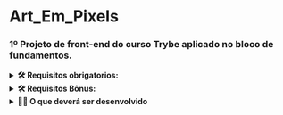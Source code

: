 # Art_Em_Pixels

### 1º Projeto de front-end do curso Trybe aplicado no bloco de fundamentos.

<details>
<summary><strong>🛠 Requisitos obrigatorios:</strong></summary>
:white_check_mark: 1 - Adicione à página o título "Paleta de Cores".<br>
:white_check_mark: 2 - Adicione à página uma paleta contendo quatro cores distintas.<br>
:white_check_mark: 4 - Adicione à página um quadro contendo 25 pixels.<br>
:white_check_mark: 5 - Faça com que cada pixel do quadro tenha largura e altura de 40 pixels e borda preta de 1 pixel de espessura.<br>
:white_check_mark: 6 - Defina a cor preta como cor inicial da paleta de cores<br>
:white_check_mark: 7 - Selecione uma cor na paleta de cores e preencha os pixels no quadro.<br>
:white_check_mark: 8 - Preencha um pixel do quadro com a cor selecionada na paleta de cores.<br>
:white_check_mark: 9 - Crie um botão que retorne a cor do quadro para a cor inicial.<br>
</details>

<details>
<summary><strong>🛠 Requisitos Bônus:</strong></summary>
:white_check_mark: 10 - Faça o quadro de pixels ter seu tamanho definido pela pessoa usuária.<br>
:white_check_mark: 11 - Limite o tamanho mínimo e máximo do quadro de pixels.<br>
:white_check_mark: 12 - Faça com que as cores da paleta sejam geradas aleatoriamente ao carregar a página.<br>
</details>


<details>
  <summary><strong>👨‍💻 O que deverá ser desenvolvido</strong></summary><br />


Neste projeto, você vai implementar um editor de arte com pixels em que a pessoa usuária poderá escolher uma cor em uma paleta de cores e poderá pintar o que quiser em um quadro branco 🎨 🧑‍🎨


💡 Veja o exemplo a seguir de como o projeto pode se parecer depois de pronto. 

![exemplo de arte com pixels](https://github.com/tryber/sd-023-a-project-pixels-art/blob/main/art-with-pixels.gif?raw=true)

Você pode ~~e deve~~ ir além para deixar o projeto com a sua cara e impressionar todas as pessoas, mas não deixe de cumprir os requisitos! 


</details>
